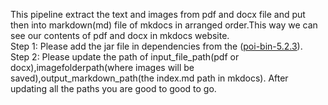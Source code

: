 This pipeline extract the text and images from pdf and docx file and put then into markdown(md) file of mkdocs in arranged order.This way we can see our contents of pdf and docx in mkdocs website.
<br>Step 1: Please add the jar file in dependencies from the ([poi-bin-5.2.3](https://github.com/Sumantralal/Pipeline-to-extract-contents-of-pdfs-and-docx-to-mkdocs/tree/main/poi-bin-5.2.3)).
<br>Step 2: Please update the path of input_file_path(pdf or docx),imagefolderpath(where images will be saved),output_markdown_path(the index.md path in mkdocs).
After updating all the paths you are good to good to go.
